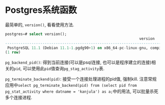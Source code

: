 # Postgres系统函数

最简单的, `version()`, 看看使用方法.

```sql
postgres=# select version();
                                                             version
----------------------------------------------------------------------------------------------------------------------------------
 PostgreSQL 11.1 (Debian 11.1-1.pgdg90+1) on x86_64-pc-linux-gnu, compiled by gcc (Debian 6.3.0-18+deb9u1) 6.3.0 20170516, 64-bit
(1 row)
```

`pg_backend_pid()`: 得到当前连接(可以是psql连接, 也可以是程序建立的连接)相关的`pid`, 可以使用此`pid`值查询`pg_stag_activity`表.

`pg_terminate_backend(pid)`: 接受一个连接处理进程的pid值, 强制kill. 注意常规应用中`select pg_terminate_backend(pid) from (select pid from pg_stat_activity where datname = 'kanjula') as a;`中的用法, 可以批量杀死多个连接进程.
